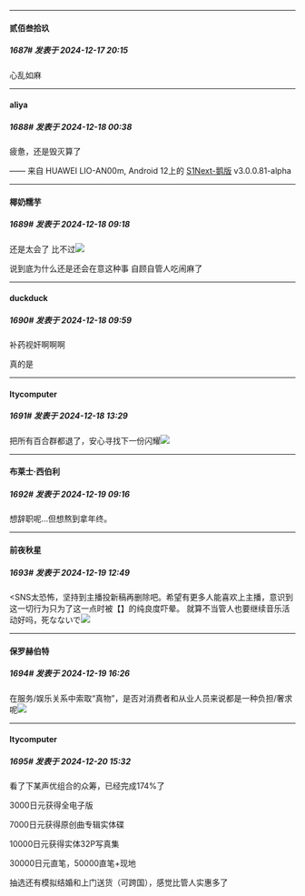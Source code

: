 ﻿
*****

####  贰佰叁拾玖  
##### 1687#       发表于 2024-12-17 20:15

心乱如麻


*****

####  aliya  
##### 1688#       发表于 2024-12-18 00:38

疲惫，还是毁灭算了

—— 来自 HUAWEI LIO-AN00m, Android 12上的 [S1Next-鹅版](https://github.com/ykrank/S1-Next/releases) v3.0.0.81-alpha


*****

####  椰奶糯芋  
##### 1689#       发表于 2024-12-18 09:18

还是太会了 比不过<img src="https://static.saraba1st.com/image/smiley/face2017/143.png" referrerpolicy="no-referrer">

说到底为什么还是还会在意这种事 自顾自管人吃闹麻了


*****

####  duckduck  
##### 1690#       发表于 2024-12-18 09:59

补药视奸啊啊啊

真的是


*****

####  ltycomputer  
##### 1691#       发表于 2024-12-18 13:29

把所有百合群都退了，安心寻找下一份闪耀<img src="https://static.saraba1st.com/image/smiley/face2017/124.png" referrerpolicy="no-referrer">


*****

####  布莱士·西伯利  
##### 1692#       发表于 2024-12-19 09:16

想辞职呢...但想熬到拿年终。


*****

####  前夜秋星  
##### 1693#       发表于 2024-12-19 12:49

&lt;SNS太恐怖，坚持到主播投新稿再删除吧。希望有更多人能喜欢上主播，意识到这一切行为只为了这一点时被【】的纯良度吓晕。
就算不当管人也要继续音乐活动好吗，死なないで<img src="https://static.saraba1st.com/image/smiley/face2017/140.png" referrerpolicy="no-referrer">


*****

####  保罗赫伯特  
##### 1694#       发表于 2024-12-19 16:26

在服务/娱乐关系中索取“真物”，是否对消费者和从业人员来说都是一种负担/奢求呢<img src="https://static.saraba1st.com/image/smiley/face2017/009.gif" referrerpolicy="no-referrer">


*****

####  ltycomputer  
##### 1695#       发表于 2024-12-20 15:32

看了下某声优组合的众筹，已经完成174%了

3000日元获得全电子版

7000日元获得原创曲专辑实体碟

10000日元获得实体32P写真集

30000日元直笔，50000直笔+现地

抽选还有模拟结婚和上门送货（可跨国），感觉比管人实惠多了

